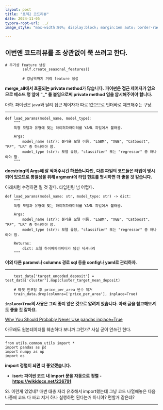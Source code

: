 ```yaml
---
layout: post
title: "프젝2 코드리뷰"
date: 2024-11-05
typora-root-url: ../
image_style: "max-width:80%; display:block; margin:1em auto; border-radius:10px; box-shadow:0px 4px 8px rgba(0,0,0,0.8);"

---
```




## 이번엔 코드리뷰를 조 상관없이 쭉 쓰려고 한다.



```
# 주기성 feature 생성
        self.create_seasonal_features()

        # 강남역까지 거리 feature 생성
```

**merge_all에서 호출되는 private method가 많습니다.**
**파이썬은 접근 제어자가 없으므로 메소드 명 앞에 "_" 를 붙임으로써 private method 임을 암시해주어야 합니다.**

아하. 파이썬은 java와 달리 접근 제어자가 따로 없으므로 언더바로 체크해주는 구낭.

---



```
def load_params(model_name, model_type):
    """
    특정 모델과 유형에 맞는 하이퍼파라미터를 YAML 파일에서 불러옴.
    
    Args:
        model_name (str): 불러올 모델 이름, "LGBM", "XGB", "Catboost", "RF", "LR" 중 하나여야 함.
        model_type (str): 모델 유형, "classifier" 또는 "regressor" 중 하나여야 함.
    """
```

**docstring의 Args에 잘 적어주시긴 하셨습니다만,**
**다른 파일의 코드들은 타입이 명시되어 있으므로 통일성을 위해 argment에 타입 힌트를 명시하면 더 좋을 것 같습니다.**

아래처럼 수정하면 될 것 같다. 타입힌팅 넘 어렵다.

```
def load_params(model_name: str, model_type: str) -> dict:
    """
    특정 모델과 유형에 맞는 하이퍼파라미터를 YAML 파일에서 불러옴.
    
    Args:
        model_name (str): 불러올 모델 이름, "LGBM", "XGB", "Catboost", "RF", "LR" 중 하나여야 함.
        model_type (str): 모델 유형, "classifier" 또는 "regressor" 중 하나여야 함.
        
    Returns:
        dict: 모델 하이퍼파라미터가 담긴 딕셔너리
    """
```



**이외 다른 params나 columns 경로 sql 등을 config나 yaml로 관리하자.**

---

```
    test_data['target_encoded_deposit'] = test_data['cluster'].map(cluster_target_mean_deposit)

    # 타겟 인코딩 후 price_per_area 변수 제거
    train_data.drop(columns=['price_per_area'], inplace=True)
```

**`inplace=True`의 사용은 그리 좋지 않은 것으로 알려져 있습니다. 아래 글을 참고해보셔도 좋을 것 같아요.**

[Why You Should Probably Never Use pandas inplace=True](https://towardsdatascience.com/why-you-should-probably-never-use-pandas-inplace-true-9f9f211849e4)

아무래도 원본데이터를 훼손하다 보니까 그런가? 사실 굳이 안쓰긴 한다.

---

```
from utils.common_utils import *
import pandas as pd
import numpy as np
import os
```

**import 정렬이 되면 더 좋았겠습니다.**

- **isort: 파이썬 코드 내 import 문을 자동으로 정렬 - https://wikidocs.net/236791**

와. 이런게 있었네? 매번 대충 자리 유추해서 import했는데 그냥 코드 나열해놓은 다음 나중에 코드 다 짜고 저거 하나 실행하면 된다는거 아니야? 편할거 같은데?

---



 













